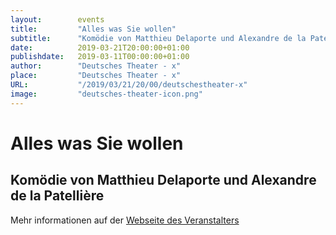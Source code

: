 ```yaml
---
layout:        events
title:         "Alles was Sie wollen"
subtitle:      "Komödie von Matthieu Delaporte und Alexandre de la Patellière"
date:          2019-03-21T20:00:00+01:00
publishdate:   2019-03-11T00:00:00+01:00
author:        "Deutsches Theater - x"
place:         "Deutsches Theater - x"
URL:           "/2019/03/21/20/00/deutschestheater-x"
image:         "deutsches-theater-icon.png"
---
```


Alles was Sie wollen
===========

Komödie von Matthieu Delaporte und Alexandre de la Patellière
-----------



Mehr informationen auf der [Webseite des Veranstalters](https://www.dt-goettingen.de/stueck/alles-was-sie-wollen/)

